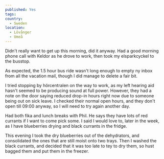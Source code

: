 ```yaml
---
published: Yes
tags: 
country:
  - Sweden
location:
  - Lövånger
  - Umeå
---
```

Didn't really want to get up this morning,  did it anyway. Had a good morning phone call with Keldor as he drove to work, then took my elsparkcyckel to the busstop. 

As expected, the 1.5 hour bus ride wasn't long enough to empty ny inbox from all the vacation mail, though I did manage to delete a fair bit.

I tried stopping by hörcentralen on the way to work, as my left hearing aid hasn't seemed to be producing sound at full power. However, they had a note on the door saying reduced drop-in hours right now due to someone being out on sick leave. I checked their normal open hours, and they don't open till 09:00 anyway, so I will need to try again another day.

Had both fika and lunch breaks with Phil. He says they have lots of red currants if I want to come pick some. I said I would love to, later in the week, as I have blueberries drying and black currants in the fridge.

This evening I took the dry blueberries out of the dehydrators, and consolidated the ones that are still moist onto two trays. Then I washed the black currants, and decided that it was too late to tey to dry them, so hust bagged them and put them in the freezer.